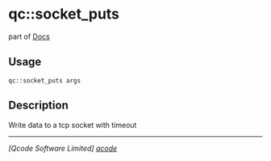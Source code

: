 qc::socket_puts
===============

part of [Docs](.)

Usage
-----
`qc::socket_puts args`

Description
-----------
Write data to a tcp socket with timeout

----------------------------------
*[Qcode Software Limited] [qcode]*

[qcode]: http://www.qcode.co.uk "Qcode Software"
